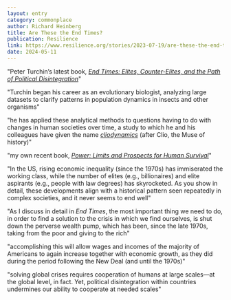 ```yaml
---
layout: entry
category: commonplace
author: Richard Heinberg
title: Are These the End Times?
publication: Resilience
link: https://www.resilience.org/stories/2023-07-19/are-these-the-end-times/
date: 2024-05-11
---
```


"Peter Turchin’s latest book, [*End Times: Elites, Counter-Elites, and the Path of Political Disintegration*](https://www.penguinrandomhouse.com/books/703238/end-times-by-peter-turchin/)"

"Turchin began his career as an evolutionary biologist, analyzing large datasets to clarify patterns in population dynamics in insects and other organisms"

"he has applied these analytical methods to questions having to do with changes in human societies over time, a study to which he and his colleagues have given the name [*cliodynamics*](https://evolution-institute.org/twenty-years-of-cliodynamics/) (after Clio, the Muse of history)"

"my own recent book, [*Power: Limits and Prospects for Human Survival*](https://power.postcarbon.org/)"

"In the US, rising economic inequality (since the 1970s) has immiserated the working class, while the number of elites (e.g., billionaires) and elite aspirants (e.g., people with law degrees) has skyrocketed. As you show in detail, these developments align with a historical pattern seen repeatedly in complex societies, and it never seems to end well"

"As I discuss in detail in *End Times*, the most important thing we need to do, in order to find a solution to the crisis in which we find ourselves, is shut down the perverse wealth pump, which has been, since the late 1970s, taking from the poor and giving to the rich"

"accomplishing this will allow wages and incomes of the majority of Americans to again increase together with economic growth, as they did during the period following the New Deal (and until the 1970s)"

"solving global crises requires cooperation of humans at large scales—at the global level, in fact. Yet, political disintegration within countries undermines our ability to cooperate at needed scales"
